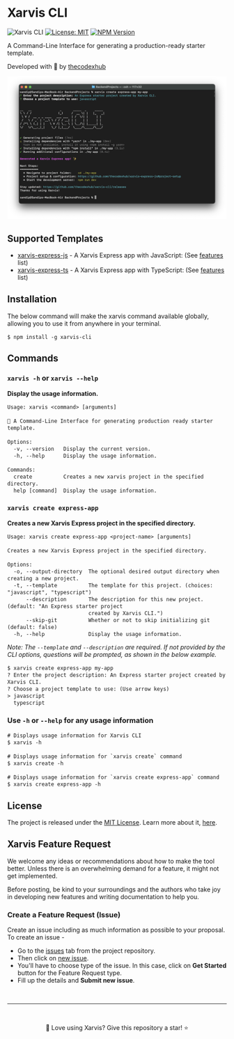 # Xarvis CLI

![Xarvis CLI](https://github.com/thecodexhub/xarvis-cli/actions/workflows/ci.yml/badge.svg)
[![License: MIT](https://img.shields.io/badge/License-MIT-purple.svg)](https://opensource.org/licenses/MIT)
[![NPM Version](https://img.shields.io/npm/v/xarvis-cli.svg?style=flat)](https://www.npmjs.com/package/xarvis-cli)

A Command-Line Interface for generating a production-ready starter template.

Developed with 💜 by [thecodexhub](https://github.com/thecodexhub)

<img src="assets/images/screenshot.png" alt="xarvis cli">

## Supported Templates

- [xarvis-express-js](https://github.com/thecodexhub/xarvis-express-js) - A Xarvis Express app with JavaScript: (See [features](https://github.com/thecodexhub/xarvis-express-js#features) list)
- [xarvis-express-ts](https://github.com/thecodexhub/xarvis-express-ts) - A Xarvis Express app with TypeScript: (See [features](https://github.com/thecodexhub/xarvis-express-ts#features) list)

## Installation

The below command will make the xarvis command available globally, allowing you to use it from anywhere in your terminal.

```
$ npm install -g xarvis-cli
```

## Commands

### `xarvis -h` or `xarvis --help`

**Display the usage information.**

```shell
Usage: xarvis <command> [arguments]

🚀 A Command-Line Interface for generating production ready starter template.

Options:
  -v, --version   Display the current version.
  -h, --help      Display the usage information.

Commands:
  create          Creates a new xarvis project in the specified directory.
  help [command]  Display the usage information.
```

### `xarvis create express-app`

**Creates a new Xarvis Express project in the specified directory.**

```shell
Usage: xarvis create express-app <project-name> [arguments]

Creates a new Xarvis Express project in the specified directory.

Options:
  -o, --output-directory  The optional desired output directory when creating a new project.
  -t, --template          The template for this project. (choices: "javascript", "typescript")
      --description       The description for this new project. (default: "An Express starter project
                          created by Xarvis CLI.")
      --skip-git          Whether or not to skip initializing git (default: false)
  -h, --help              Display the usage information.
```

_Note: The `--template` and `--description` are required. If not provided by the CLI options, questions will be prompted, as shown in the below example._

```shell
$ xarvis create express-app my-app
? Enter the project description: An Express starter project created by Xarvis CLI.
? Choose a project template to use: (Use arrow keys)
> javascript
  typescript
```

### Use `-h` or `--help` for any usage information

```shell
# Displays usage information for Xarvis CLI
$ xarvis -h

# Displays usage information for `xarvis create` command
$ xarvis create -h

# Displays usage information for `xarvis create express-app` command
$ xarvis create express-app -h
```

## License

The project is released under the [MIT License](LICENSE). Learn more about it, [here](https://opensource.org/license/mit/).

## Xarvis Feature Request

We welcome any ideas or recommendations about how to make the tool better. Unless there is an overwhelming demand for a feature, it might not get implemented.

Before posting, be kind to your surroundings and the authors who take joy in developing new features and writing documentation to help you.

### Create a Feature Request (Issue)

Create an issue including as much information as possible to your proposal. To create an issue -

- Go to the [issues](https://github.com/thecodexhub/xarvis-cli/issues) tab from the project repository.
- Then click on [new issue](https://github.com/thecodexhub/xarvis-cli/issues/new/choose).
- You'll have to choose type of the issue. In this case, click on **Get Started** button for the Feature Request type.
- Fill up the details and **Submit new issue**.

<br/><hr /><br/>

<center>
💜 Love using Xarvis? Give this repository a star! ⭐
</center>
